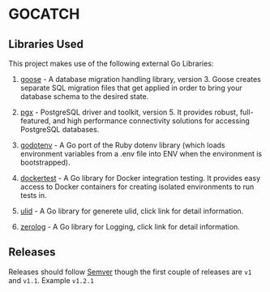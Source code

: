 # GOCATCH

[//]: # (This is a Go-based project developed to perform several database operations and migrations featuring an intuitive command line interface.)

## Libraries Used

This project makes use of the following external Go Libraries:

1. [goose](https://github.com/pressly/goose) - A database migration handling library, version 3. Goose creates separate SQL migration files that get applied in order to bring your database schema to the desired state.

2. [pgx](https://github.com/jackc/pgx) - PostgreSQL driver and toolkit, version 5. It provides robust, full-featured, and high performance connectivity solutions for accessing PostgreSQL databases.

3. [godotenv](https://github.com/joho/godotenv) - A Go port of the Ruby dotenv library (which loads environment variables from a .env file into ENV when the environment is bootstrapped).
   
4. [dockertest](https://github.com/ory/dockertest) - A Go library for Docker integration testing. It provides easy access to Docker containers for creating isolated environments to run tests in.

5. [ulid](https://github.com/oklog/ulid) - A Go library for generete ulid, click link for detail information.

6. [zerolog](https://github.com/rs/zerolog) - A Go library for Logging, click link for detail information.

## Releases

Releases should follow [Semver](http://semver.org/) though the first couple of releases are `v1` and `v1.1`.  Example `v1.2.1`